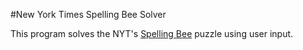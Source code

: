 #New York Times Spelling Bee Solver

This program solves the NYT's [Spelling Bee](https://www.nytimes.com/puzzles/spelling-bee) puzzle using user input. 
